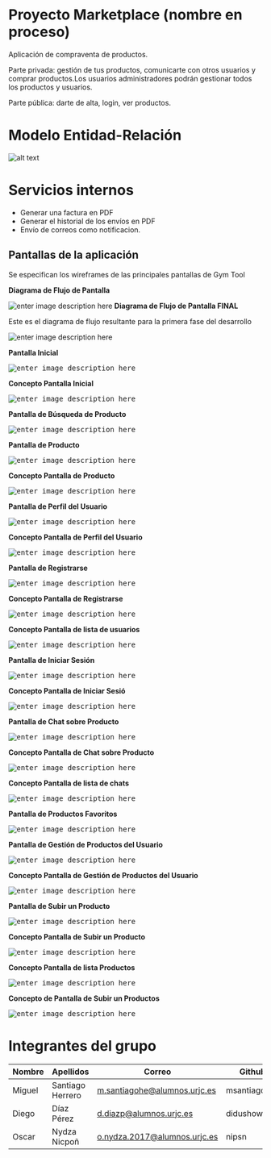 # Proyecto Marketplace (nombre en proceso)
Aplicación de compraventa de productos.

Parte privada: gestión de tus productos, comunicarte con otros usuarios y comprar productos.Los usuarios administradores podrán gestionar todos los productos y usuarios.

Parte pública: darte de alta, login, ver productos.

# Modelo Entidad-Relación
![alt text](modeloER.jpeg)

# Servicios internos 
- Generar una factura en PDF
- Generar el historial de los envíos en PDF
- Envío de correos como notificacion.

 ## Pantallas de la aplicación
Se especifican los wireframes de las principales pantallas de Gym Tool

**Diagrama de Flujo de Pantalla**

![enter image description here](Pantallas/FlujoPantallas.png)
**Diagrama de Flujo de Pantalla FINAL**

Este es el diagrama de flujo resultante para la primera fase del desarrollo

![enter image description here](Pantallasfinales/flujofinal.png)

**Pantalla Inicial**

<kbd>![enter image description here](Pantallas/Main.png)</kbd>

**Concepto Pantalla Inicial**

<kbd>![enter image description here](Pantallasfinales/vistaprincipal.png)</kbd>

**Pantalla de Búsqueda de Producto**

<kbd>![enter image description here](Pantallas/Search.png)</kbd>

**Pantalla de Producto**

<kbd>![enter image description here](Pantallas/Product.png)</kbd>

**Concepto Pantalla de Producto**

<kbd>![enter image description here](Pantallasfinales/vistaproducto.png)</kbd>

**Pantalla de Perfil del Usuario**

<kbd>![enter image description here](Pantallas/Profile.png)</kbd>

**Concepto Pantalla de Perfil del Usuario**

<kbd>![enter image description here](Pantallasfinales/vistausuario.png)</kbd>

**Pantalla de Registrarse**

<kbd>![enter image description here](Pantallas/SingUp.png)</kbd>

**Concepto Pantalla de Registrarse**

<kbd>![enter image description here](Pantallasfinales/vistaregistro.png)</kbd>

**Concepto Pantalla de lista de usuarios**

<kbd>![enter image description here](Pantallasfinales/vistalistadousuarios.png)</kbd>

**Pantalla de Iniciar Sesión**

<kbd>![enter image description here](Pantallas/SingIn.png)</kbd>

**Concepto Pantalla de Iniciar Sesió**

<kbd>![enter image description here](Pantallasfinales/vistalogin.png)</kbd>

**Pantalla de Chat sobre Producto**

<kbd>![enter image description here](Pantallas/Chats.png)</kbd>

**Concepto Pantalla de Chat sobre Producto**

<kbd>![enter image description here](Pantallasfinales/vistachat.png)</kbd>

**Concepto Pantalla de lista de chats**

<kbd>![enter image description here](Pantallasfinales/vistalistadochats.png)</kbd>

**Pantalla de Productos Favoritos**

<kbd>![enter image description here](Pantallas/Favorites.png)</kbd>

**Pantalla de Gestión de Productos del Usuario**

<kbd>![enter image description here](Pantallas/Products.png)</kbd>

**Concepto Pantalla de Gestión de Productos del Usuario**

<kbd>![enter image description here](Pantallasfinales/vistapedidosdeusuario.png)</kbd>

**Pantalla de Subir un Producto**

<kbd>![enter image description here](Pantallas/UploadProduct.png)</kbd>

**Concepto Pantalla de Subir un Producto**

<kbd>![enter image description here](Pantallas/UploadProduct.png)</kbd>

**Concepto Pantalla de lista Productos**

<kbd>![enter image description here](Pantallasfinales/vistalistadoproductos.png)</kbd>


**Concepto de Pantalla de Subir un Productos**

<kbd>![enter image description here](Pantallasfinales/vistasubirproducto.png)</kbd>

# Integrantes del grupo
Nombre | Apellidos | Correo | Github 
--- | --- | --- | --- 
Miguel | Santiago Herrero | m.santiagohe@alumnos.urjc.es | msantiagocsb
Diego | Díaz Pérez | d.diazp@alumnos.urjc.es | didushow
Oscar | Nydza Nicpoñ | o.nydza.2017@alumnos.urjc.es | nipsn
